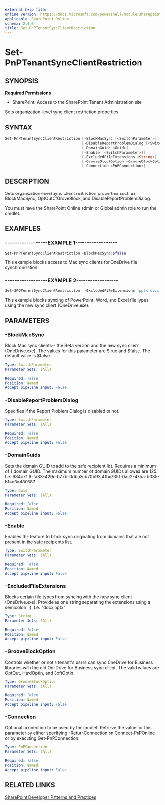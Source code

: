 ```yaml
---
external help file:
online version: https://docs.microsoft.com/powershell/module/sharepoint-pnp/set-pnptenantsyncclientrestriction
applicable: SharePoint Online
schema: 2.0.0
title: Set-PnPTenantSyncClientRestriction
---
```


# Set-PnPTenantSyncClientRestriction

## SYNOPSIS

**Required Permissions**

* SharePoint: Access to the SharePoint Tenant Administration site

Sets organization-level sync client restriction properties

## SYNTAX 

```powershell
Set-PnPTenantSyncClientRestriction [-BlockMacSync [<SwitchParameter>]]
                                   [-DisableReportProblemDialog [<SwitchParameter>]]
                                   [-DomainGuids <Guid>]
                                   [-Enable [<SwitchParameter>]]
                                   [-ExcludedFileExtensions <String>]
                                   [-GrooveBlockOption <GrooveBlockOption>]
                                   [-Connection <PnPConnection>]
```

## DESCRIPTION
Sets organization-level sync client restriction properties such as BlockMacSync, OptOutOfGroveBlock, and DisableReportProblemDialog.

You must have the SharePoint Online admin or Global admin role to run the cmdlet.

## EXAMPLES

### ------------------EXAMPLE 1------------------
```powershell
Set-PnPTenantSyncClientRestriction -BlockMacSync:$false
```

This example blocks access to Mac sync clients for OneDrive file synchronization

### ------------------EXAMPLE 2------------------
```powershell
Set-SPOTenantSyncClientRestriction  -ExcludedFileExtensions "pptx;docx;xlsx"
```

This example blocks syncing of PowerPoint, Word, and Excel file types using the new sync client (OneDrive.exe).

## PARAMETERS

### -BlockMacSync
Block Mac sync clients-- the Beta version and the new sync client (OneDrive.exe). The values for this parameter are $true and $false. The default value is $false.

```yaml
Type: SwitchParameter
Parameter Sets: (All)

Required: False
Position: Named
Accept pipeline input: False
```

### -DisableReportProblemDialog
Specifies if the Report Problem Dialog is disabled or not.

```yaml
Type: SwitchParameter
Parameter Sets: (All)

Required: False
Position: Named
Accept pipeline input: False
```

### -DomainGuids
Sets the domain GUID to add to the safe recipient list. Requires a minimum of 1 domain GUID. The maximum number of domain GUIDs allowed are 125. I.e. 634c71f6-fa83-429c-b77b-0dba3cb70b93,4fbc735f-0ac2-48ba-b035-b1ae3a480887.

```yaml
Type: Guid
Parameter Sets: (All)

Required: False
Position: Named
Accept pipeline input: False
```

### -Enable
Enables the feature to block sync originating from domains that are not present in the safe recipients list.

```yaml
Type: SwitchParameter
Parameter Sets: (All)

Required: False
Position: Named
Accept pipeline input: False
```

### -ExcludedFileExtensions
Blocks certain file types from syncing with the new sync client (OneDrive.exe). Provide as one string separating the extensions using a semicolon (;). I.e. "docx;pptx"

```yaml
Type: String
Parameter Sets: (All)

Required: False
Position: Named
Accept pipeline input: False
```

### -GrooveBlockOption
Controls whether or not a tenant's users can sync OneDrive for Business libraries with the old OneDrive for Business sync client. The valid values are OptOut, HardOptin, and SoftOptin.

```yaml
Type: GrooveBlockOption
Parameter Sets: (All)

Required: False
Position: Named
Accept pipeline input: False
```

### -Connection
Optional connection to be used by the cmdlet. Retrieve the value for this parameter by either specifying -ReturnConnection on Connect-PnPOnline or by executing Get-PnPConnection.

```yaml
Type: PnPConnection
Parameter Sets: (All)

Required: False
Position: Named
Accept pipeline input: False
```

## RELATED LINKS

[SharePoint Developer Patterns and Practices](https://aka.ms/sppnp)
